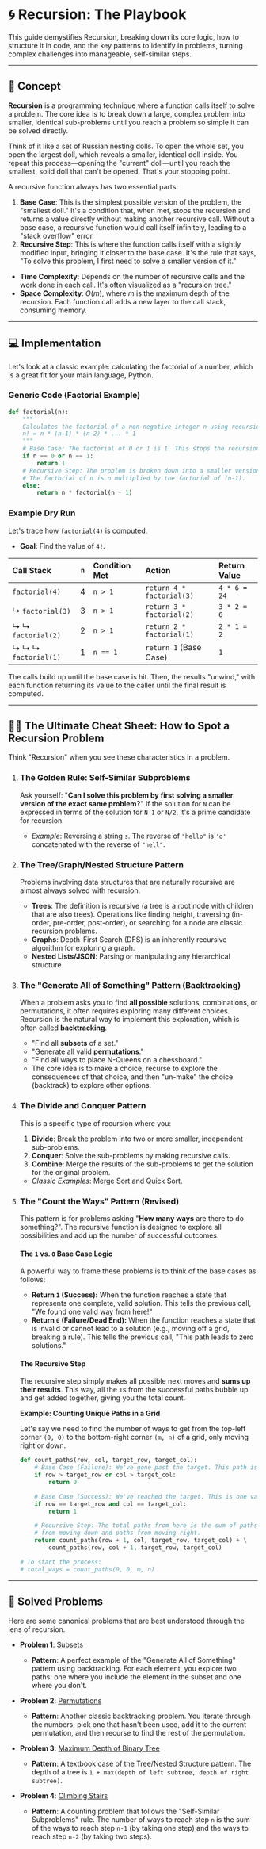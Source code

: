 # 🌀 Recursion: The Playbook

This guide demystifies Recursion, breaking down its core logic, how to structure it in code, and the key patterns to identify in problems, turning complex challenges into manageable, self-similar steps.

-----

## 🧐 Concept

**Recursion** is a programming technique where a function calls itself to solve a problem. The core idea is to break down a large, complex problem into smaller, identical sub-problems until you reach a problem so simple it can be solved directly.

Think of it like a set of Russian nesting dolls. To open the whole set, you open the largest doll, which reveals a smaller, identical doll inside. You repeat this process—opening the "current" doll—until you reach the smallest, solid doll that can't be opened. That's your stopping point.

A recursive function always has two essential parts:

1.  **Base Case**: This is the simplest possible version of the problem, the "smallest doll." It's a condition that, when met, stops the recursion and returns a value directly without making another recursive call. Without a base case, a recursive function would call itself infinitely, leading to a "stack overflow" error.
2.  **Recursive Step**: This is where the function calls itself with a slightly modified input, bringing it closer to the base case. It's the rule that says, "To solve this problem, I first need to solve a smaller version of it."

<!-- end list -->

  * **Time Complexity**: Depends on the number of recursive calls and the work done in each call. It's often visualized as a "recursion tree."
  * **Space Complexity**: $O(m)$, where $m$ is the maximum depth of the recursion. Each function call adds a new layer to the call stack, consuming memory.

-----

## 💻 Implementation

Let's look at a classic example: calculating the factorial of a number, which is a great fit for your main language, Python.

### Generic Code (Factorial Example)

```python
def factorial(n):
    """
    Calculates the factorial of a non-negative integer n using recursion.
    n! = n * (n-1) * (n-2) * ... * 1
    """
    # Base Case: The factorial of 0 or 1 is 1. This stops the recursion.
    if n == 0 or n == 1:
        return 1
    # Recursive Step: The problem is broken down into a smaller version.
    # The factorial of n is n multiplied by the factorial of (n-1).
    else:
        return n * factorial(n - 1)

```

### Example Dry Run

Let's trace how `factorial(4)` is computed.

  * **Goal**: Find the value of `4!`.

| Call Stack | `n` | Condition Met | Action | Return Value |
| :--- | :-: | :--- | :--- | :--- |
| `factorial(4)` | 4 | `n > 1` | `return 4 * factorial(3)` | `4 * 6 = 24` |
| ↳ `factorial(3)` | 3 | `n > 1` | `return 3 * factorial(2)` | `3 * 2 = 6` |
| ↳ ↳ `factorial(2)`| 2 | `n > 1` | `return 2 * factorial(1)` | `2 * 1 = 2` |
| ↳ ↳ ↳ `factorial(1)`| 1 | `n == 1` | `return 1` (Base Case) | `1` |

The calls build up until the base case is hit. Then, the results "unwind," with each function returning its value to the caller until the final result is computed.

-----

## 🕵️‍♂️ The Ultimate Cheat Sheet: How to Spot a Recursion Problem

Think "Recursion" when you see these characteristics in a problem.

1.  ### The Golden Rule: Self-Similar Subproblems

    Ask yourself: "**Can I solve this problem by first solving a smaller version of the exact same problem?**" If the solution for `N` can be expressed in terms of the solution for `N-1` or `N/2`, it's a prime candidate for recursion.

      * *Example*: Reversing a string `s`. The reverse of `"hello"` is `'o'` concatenated with the reverse of `"hell"`.

2.  ### The Tree/Graph/Nested Structure Pattern

    Problems involving data structures that are naturally recursive are almost always solved with recursion.

      * **Trees**: The definition is recursive (a tree is a root node with children that are also trees). Operations like finding height, traversing (in-order, pre-order, post-order), or searching for a node are classic recursion problems.
      * **Graphs**: Depth-First Search (DFS) is an inherently recursive algorithm for exploring a graph.
      * **Nested Lists/JSON**: Parsing or manipulating any hierarchical structure.

3.  ### The "Generate All of Something" Pattern (Backtracking)

    When a problem asks you to find **all possible** solutions, combinations, or permutations, it often requires exploring many different choices. Recursion is the natural way to implement this exploration, which is often called **backtracking**.

      * "Find all **subsets** of a set."
      * "Generate all valid **permutations**."
      * "Find all ways to place N-Queens on a chessboard."
      * The core idea is to make a choice, recurse to explore the consequences of that choice, and then "un-make" the choice (backtrack) to explore other options.

4.  ### The Divide and Conquer Pattern

    This is a specific type of recursion where you:

    1.  **Divide**: Break the problem into two or more smaller, independent sub-problems.
    2.  **Conquer**: Solve the sub-problems by making recursive calls.
    3.  **Combine**: Merge the results of the sub-problems to get the solution for the original problem.

    <!-- end list -->

      * *Classic Examples*: Merge Sort and Quick Sort.


5. ### The "Count the Ways" Pattern (Revised)

    This pattern is for problems asking "**How many ways** are there to do something?". The recursive function is designed to explore all possibilities and add up the number of successful outcomes.

    #### The `1` vs. `0` Base Case Logic

    A powerful way to frame these problems is to think of the base cases as follows:

    * **Return `1` (Success):** When the function reaches a state that represents one complete, valid solution. This tells the previous call, "We found one valid way from here\!"
    * **Return `0` (Failure/Dead End):** When the function reaches a state that is invalid or cannot lead to a solution (e.g., moving off a grid, breaking a rule). This tells the previous call, "This path leads to zero solutions."

    #### The Recursive Step

    The recursive step simply makes all possible next moves and **sums up their results**. This way, all the `1`s from the successful paths bubble up and get added together, giving you the total count.

    **Example: Counting Unique Paths in a Grid**

    Let's say we need to find the number of ways to get from the top-left corner `(0, 0)` to the bottom-right corner `(m, n)` of a grid, only moving right or down.

    ```python
    def count_paths(row, col, target_row, target_col):
        # Base Case (Failure): We've gone past the target. This path is invalid.
        if row > target_row or col > target_col:
            return 0

        # Base Case (Success): We've reached the target. This is one valid path.
        if row == target_row and col == target_col:
            return 1

        # Recursive Step: The total paths from here is the sum of paths
        # from moving down and paths from moving right.
        return count_paths(row + 1, col, target_row, target_col) + \
            count_paths(row, col + 1, target_row, target_col)

    # To start the process:
    # total_ways = count_paths(0, 0, m, n)
    ```

-----

## 🎯 Solved Problems

Here are some canonical problems that are best understood through the lens of recursion.

  * **Problem 1**: [Subsets](https://leetcode.com/problems/subsets/)

      * **Pattern**: A perfect example of the "Generate All of Something" pattern using backtracking. For each element, you explore two paths: one where you include the element in the subset and one where you don't.

  * **Problem 2**: [Permutations](https://leetcode.com/problems/permutations/)

      * **Pattern**: Another classic backtracking problem. You iterate through the numbers, pick one that hasn't been used, add it to the current permutation, and then recurse to find the rest of the permutation.

  * **Problem 3**: [Maximum Depth of Binary Tree](https://leetcode.com/problems/maximum-depth-of-binary-tree/)

      * **Pattern**: A textbook case of the Tree/Nested Structure pattern. The depth of a tree is `1 + max(depth of left subtree, depth of right subtree)`.

  * **Problem 4**: [Climbing Stairs](https://leetcode.com/problems/climbing-stairs/)

      * **Pattern**: A counting problem that follows the "Self-Similar Subproblems" rule. The number of ways to reach step `n` is the sum of the ways to reach step `n-1` (by taking one step) and the ways to reach step `n-2` (by taking two steps).